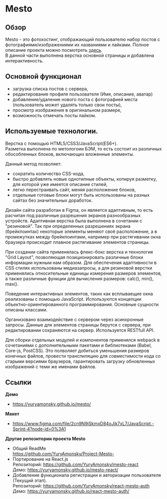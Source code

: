 # Mesto 

## Обзор
Mesto - это фотохостинг, отображающий пользователю набор постов с фотографиями/изображениями их названиями и лайками.
Полное описание проекта можно посмотреть [здесь](https://github.com/YuryAmonsky/Project-Mesto-).  
В данной части выполнена верстка основной страницы и добавлена интерактивность.


## Основной функционал
 - загрузка списка постов с сервера,
 - редактирование профиля пользователя (Имя, описание, аватар)
 - добавление/удаление нового поста с фотографией места (пользователь может удалять только свои посты),
 - просмотр изображения в оригинальном размере,
 - возможность отмечать посты лайком.


## Используемые технологии.  
Верстка с помощью HTML5/CSS3/JavaScript(ES6+).  
Разметка выполнена по метологоии БЭМ, то есть состоит из различных обособленных блоков, включающих вложенные элементы.  

Данный метод позволяет:  
- сократить количество CSS-кода,
- быстро добавлять новые однотипные объекты, копируя разметку, для которой уже имеется описание стилей,
- легко перестраивать сайт, меняя расположение блоков,
- отдельные готовые блоки могут быть использованы на разных сайтах без значительных доработок.  
<p>
Дизайн сайта разработан в Figma, он является адаптивным, то есть расчитан под различные разрешения экранов
разнообразных устройств. Адаптивная верстка была выполнена в сочетании с "резиновой". Так при определенных разрешениях
экрана (брейкпоинтах) некоторые элементы меняют своё расположение, а в промежутках между брейкпоинтами, например при 
растягивании окна браузера происходит плавное растягивание элементов страницы.  
</p>
<p>
При создании сайта применялась флекс-бокс верстка и технология "Grid Layout", позволяющая позиционировать различные
блоки информации нужным нам образом. Для обеспечения адаптивности в CSS стилях использованы медиазапросы, а для 
резиновой верстки применялись относительные единицы измерения размеров элементов, а также различные функции для вычисления
размеров: calc(), min(), max().  
</p>
<p>
Поведение интерактивных элементов, таких как всплываещие окна реализованы с помощью JavaScript.
Используются концепции объектно-ориентированного программирования. Основные сущности описаны классами.  
</p>
<p>
Организовано взаимодействие с сервером через асинхронные запросы. Данные для элементов страницы берутся с сервера, 
при редактировании сохраняются на сервер. Используется RESTfull API.
</p>
<p>
Для сборки отдельных модулей и компонентов применялся webpack в сочетаниями с дополнительными пакетами и библиотеками (Babel, Core-js, PostCSS).
Это полволяет добиться уменьшения размеров конечных файлов, провести транспиляцию для совместимости кода со старыми версиями браузеров,  
гарантировать загрузку обновленных изображений с теми же именами файлов.
</p>

## Ссылки
**Демо**  
* https://yuryamonsky.github.io/mesto/

**Макет**  
* https://www.figma.com/file/2cn9N9jSkmxD84oJik7xL7/JavaScript.-Sprint-4?node-id=0%3A1  

**Другие репозитории проекта Mesto**
* Общий ReadMe   
  https://github.com/YuryAmonsky/Project-Mesto-
* Портирование на React.js  
   Репозиторий: https://github.com/YuryAmonsky/mesto-react  
   Демо: https://yuryamonsky.github.io/mesto-react/  
* Добавление функционала регистрации и авторизации пользователя (Текущий этап).  
   Репозиторий: https://github.com/YuryAmonsky/react-mesto-auth  
   Демо: https://yuryamonsky.github.io/react-mesto-auth/
